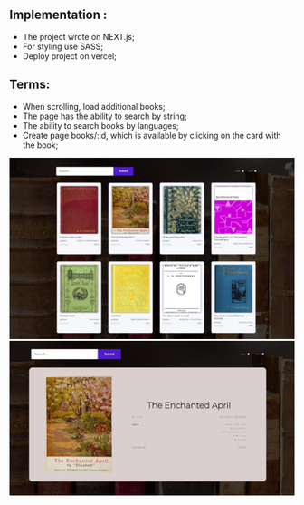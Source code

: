 ## Implementation :

- The project wrote on NEXT.js;
- For styling use SASS;
- Deploy project on vercel;

## Terms:

- When scrolling, load additional books;
- The page has the ability to search by string;
- The ability to search books by languages;
- Create page books/:id, which is available by clicking on the card with the book;

![First-Screen](public/first-screen.JPG)
![Second-Screen](public/second-screen.JPG)
